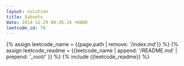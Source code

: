 ```yaml
---
layout: solution
title: Subsets
date: 2014-12-29 00:26:24 +0800
leetcode_id: 78
---
```

{% assign leetcode_name = {{page.path | remove: '/index.md'}}  %}
{% assign leetcode_readme = {{leetcode_name | append: '/README.md' | prepend: '_root/' }}  %}
{% include {{leetcode_readme}} %}
